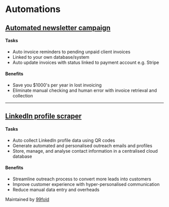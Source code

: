 # Automations  

## [Automated newsletter campaign](https://99foldai.github.io/automations/auto_newsletter/auto_newsletter)              

#### Tasks      
- Auto invoice reminders to pending unpaid client invoices      
- Linked to your own database/system    
- Auto update invoices with status linked to payment account e.g. Stripe        

#### Benefits        
- Save you $1000's per year in lost invoicing       
- Eliminate manual checking and human error with invoice retrieval and collection     

******


## [LinkedIn profile scraper](https://99foldai.github.io/automations/qrcode/qrcode)                  

#### Tasks  
- Auto collect LinkedIn profile data using QR codes      
- Generate automated and personalised outreach emails and profiles     
- Store, manage, and analyse contact information in a centralised cloud database     

#### Benefits  
- Streamline outreach process to convert more leads into customers      
- Improve customer experience with hyper-personalised communication   
- Reduce manual data entry and overheads    



<!--
<div align="center">
	<h2 style="color:#FF7E7E">Digital footprint</h2>
	<p>
		<a href="https://github.com/agevst" target="_blank">
			<img alt="W" src="https://img.shields.io/badge/GitHub-%2312100E.svg?&style=for-the-badge&logo=Github&logoColor=white" /></a>
		<a href="https://twitter.com/theage" target="_blank">
			<img alt="Twitter" src="https://img.shields.io/badge/twitter-%231DA1F2.svg?&style=for-the-badge&logo=twitter&logoColor=white" /></a>
	</p>
</div>-->

Maintained by <a href="https://github.com/99foldai">99fold</a>     



